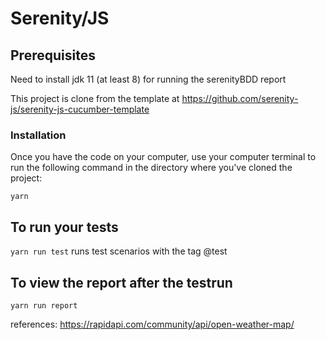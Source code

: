 # Serenity/JS 

## Prerequisites

Need to install jdk 11 (at least 8) for running the serenityBDD report

This project is clone from the template at 
https://github.com/serenity-js/serenity-js-cucumber-template


### Installation

Once you have the code on your computer, use your computer terminal to run the following command in the directory where you've cloned the project:
```
yarn
```
## To run your tests
`yarn run test` runs test scenarios with the tag @test 

## To view the report after the testrun
`yarn run report`

references:
https://rapidapi.com/community/api/open-weather-map/


